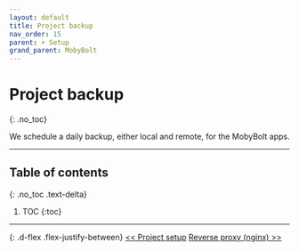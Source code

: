 ```yaml
---
layout: default
title: Project backup
nav_order: 15
parent: + Setup
grand_parent: MobyBolt
---
```


<!-- markdownlint-disable MD014 MD022 MD025 MD033 MD040 -->

# Project backup
{: .no_toc}

We schedule a daily backup, either local and remote, for the MobyBolt apps.

---

## Table of contents
{: .no_toc .text-delta}

1. TOC
{:toc}

---

{: .d-flex .flex-justify-between}
[<< Project setup](project-setup)
[Reverse proxy (nginx) >>](reverse-proxy)
